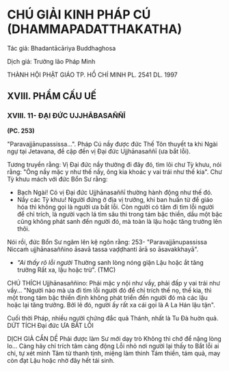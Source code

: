# CHÚ GIẢI KINH PHÁP CÚ (DHAMMAPADATTHAKATHA)

Tác giả: Bhadantācāriya Buddhaghosa

Dịch giả: Trưởng lão Pháp Minh

THÀNH HỘI PHẬT GIÁO TP. HỒ CHÍ MINH
PL. 2541 DL. 1997

## XVIII. PHẨM CẤU UẾ

### XVIII. 11- ĐẠI ĐỨC UJJHĀBASAÑÑĪ

**(PC. 253)**

"Paravajjānupassissa...". Pháp Cú nầy được đức Thế Tôn thuyết ta khi Ngài ngự tại Jetavana, đề cập đến vị Đại đức Ujjhānasaññī (ưa bắt lỗi).

Tương truyền rằng: Vị Đại đức nầy thường đi đây đó, tìm lõi chư Tỳ khưu, nói rằng: "Ông nầy mặc y như thế nầy, ông kia khoác y vai trái như thế kia". Chư Tỳ khưu mách với đức Bổn Sư rằng:

- Bạch Ngài! Có vị Đại đức Ujjhānasaññī thường hành động như thế đó.
- Nầy các Tỳ khưu! Người đứng ở địa vị trưởng, khi ban huấn từ để giáo hóa thì không gọi là người ưa bắt lỗi. Còn người có tâm đi tìm lỗi người để chỉ trích, là người vạch lá tìm sâu thì trong tám bậc thiền, dầu một bậc cũng không phát sanh đến người đó, mà toàn là lậu hoặc tăng trưởng lên thôi.

Nói rồi, đức Bổn Sư ngâm lên kệ ngôn rằng: 253- "Paravajjānupassissa
Niccaṁ ujjhānasaññino āsavā tassa vaḍḍhanti ārā so āsavakkhayā".

- _"Ai thấy rõ lỗi người_
  Thường sanh lòng nóng giận
  Lậu hoặc ắt tăng trưởng
  Rất xa, lậu hoặc trừ". (TMC)

CHÚ THÍCH
Ujjhānasaññino: Phải mặc y nội như vầy, phải đấp y vai trái như vầy... "Người nào mà ưa đi tìm lỗi người đó để chỉ trích thế nọ, thế kia, thì một trong tám bậc thiền định không phát triển đến người đó mà các lậu hoặc lại tăng trưởng. Bởi lẽ đó, người ấy rất xa cái gọi là A La Hán lậu tận".

Cuối thời Pháp, nhiều người chứng đắc quả Thánh, nhất là Tu Đà huờn quả.
DỨT TÍCH Đại đức ƯA BẮT LỖI

DỊCH GIẢ CẨN DỀ
Phải được làm Sư mới dạy trò
Không thì chớ để nặng lòng lo...
Càng hãy chỉ trích tâm càng động
Lỗi nhỏ nơi người lại thấy to
Bắt lỗi ai chi, tự xét mình
Tâm từ thanh tịnh, miệng làm thinh
Tám thiền, tám quả, may còn đạt
Lậu hoặc nhờ đây hết tái sinh.

